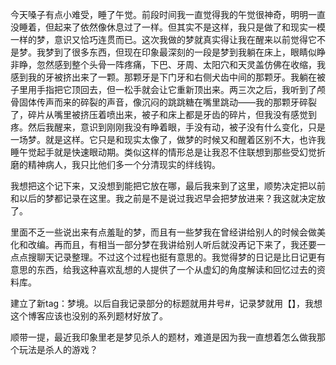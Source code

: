 今天嗓子有点小难受，睡了午觉。前段时间我一直觉得我的午觉很神奇，明明一直没睡着，但起来了依然像休息过了一样。但其实不是这样，我只是做了和现实一模一样的梦，意识又恰巧连贯而已。这次我做的梦就真实得让我在醒来以前觉得它不是梦。我梦到了很多东西，但现在印象最深刻的一段是梦到我躺在床上，眼睛似睁非睁，忽然感到整个头骨一阵疼痛，下巴、牙周、太阳穴和天灵盖仿佛在收缩，我感到我的牙被挤出来了一颗。那颗牙是下门牙和右侧犬齿中间的那颗牙。我躺在被子里用手指把它顶回去，但一松手就会让它重新顶出来。两三次之后，我听到了颅骨固体传声而来的碎裂的声音，像沉闷的跳跳糖在嘴里跳动——我的那颗牙碎裂了，碎片从嘴里被挤压着喷出来，被子和床上都是牙齿的碎片，但我没有感觉到疼。然后我醒来，意识到刚刚我没有睁着眼，手没有动，被子没有什么变化，只是一场梦。就是这样。它只是和现实太像了，做梦的时候又和醒着区别不大，也许我睡午觉起手就是快速眼动期。类似这样的情形总是让我忍不住联想到那些受幻觉折磨的精神病人，我只比他们多一个分清现实的绊线钩。

我想把这个记下来，又没想到能把它放在哪，最后我来到了这里，顺势决定把以前和以后的梦都记录在这里。我之前是不是说过我迟早会把梦放进来？我这就决定放了。

里面不乏一些说出来有点羞耻的梦，而且有一些梦我在曾经讲给别人的时候会做美化和改编。再而且，有相当一部分梦在我讲给别人听后就没再记下来了，我还要一点点搜聊天记录整理。不过这个过程也挺有意思的。我觉得梦的日记是比日记更有意思的东西，给我这种喜欢乱想的人提供了一个从虚幻的角度解读和回忆过去的资料库。

建立了新tag：梦境。以后自我记录部分的标题就用井号#，记录梦就用【】，我想这个博客应该也没别的系列题材好放了。

顺带一提，最近我印象里老是梦见杀人的题材，难道是因为我一直想着怎么做我那个玩法是杀人的游戏？